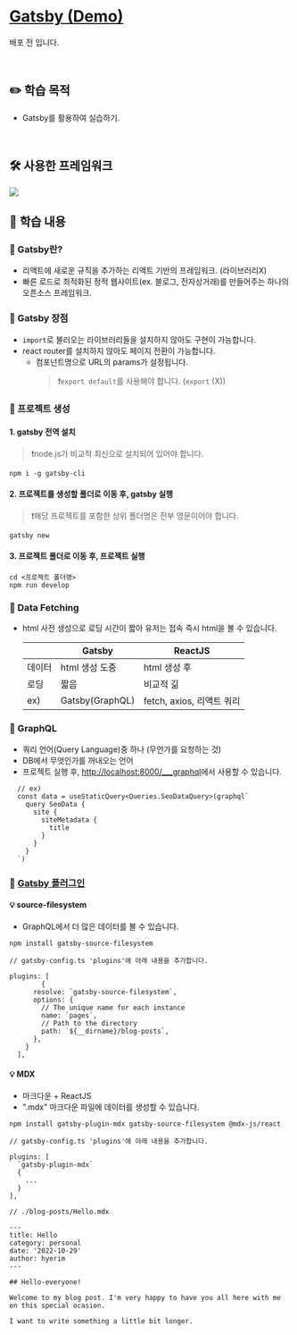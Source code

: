 # [Gatsby (Demo)]()

<!-- :point_up_2: 제목을 클릭하면 배포된 사이트를 확인하실 수 있습니다. -->

배포 전 입니다.

<br />

## :pencil2: 학습 목적

- Gatsby를 활용하여 실습하기.

<br />

## 🛠️ 사용한 프레임워크

<img src="https://img.shields.io/badge/Gatsby-663399?style=flat-round&logo=gatsby&logoColor=white"/>

<br />

## :book: 학습 내용

### 🔆 Gatsby란?

- 리액트에 새로운 규칙을 추가하는 리액트 기반의 프레임워크. (라이브러리X)
- 빠른 로드로 최적화된 정적 웹사이트(ex. 블로그, 전자상거래)를 만들어주는 하나의 오픈소스 프레임워크.

### 🔆 Gatsby 장점

- `import`로 불러오는 라이브러리들을 설치하지 않아도 구현이 가능합니다.
- react router를 설치하지 않아도 페이지 전환이 가능합니다.
  - 컴포넌트명으로 URL의 params가 설정됩니다.
    > ❗`export default`를 사용해야 합니다. (`export` (X))

### 🔆 프로젝트 생성

#### 1. gatsby 전역 설치

> ❗node.js가 비교적 최신으로 설치되어 있어야 합니다.

```
npm i -g gatsby-cli
```

#### 2. 프로젝트를 생성할 폴더로 이동 후, gatsby 실행

> ❗해당 프로젝트를 포함한 상위 폴더명은 전부 영문이어야 합니다.

```
gatsby new
```

#### 3. 프로젝트 폴더로 이동 후, 프로젝트 실행

```
cd <프로젝트 폴더명>
npm run develop
```

### 🔆 Data Fetching

- html 사전 생성으로 로딩 시간이 짧아 유저는 접속 즉시 html을 볼 수 있습니다.
  <table>
    <thead>
      <tr>
        <th></th>
        <th>Gatsby</th>
        <th>ReactJS</th>
      </tr>
    </thead>
    <tbody>
      <tr>
        <td>데이터</td>
        <td>html 생성 도중</td>
        <td>html 생성 후</td>
      </tr>
      <tr>
        <td>로딩</td>
        <td>짧음</td>
        <td>비교적 긺</td>
      </tr>
      <tr>
        <td>ex)</td>
        <td>Gatsby(GraphQL)</td>
        <td>fetch, axios, 리액트 쿼리</td>
      </tr>
    </tbody>
  </table>

### 🔆 GraphQL

- 쿼리 언어(Query Language)중 하나 (무언가를 요청하는 것)
- DB에서 무엇인가를 꺼내오는 언어
- 프로젝트 실행 후, [http://localhost:8000/\_\_\_graphql](http://localhost:8000/___graphql)에서 사용할 수 있습니다.

```
  // ex)
  const data = useStaticQuery<Queries.SeoDataQuery>(graphql`
    query SeoData {
      site {
        siteMetadata {
          title
        }
      }
    }
  `)
```

### 🔆 [Gatsby 플러그인](https://www.gatsbyjs.com/plugins)

#### 💡 source-filesystem

- GraphQL에서 더 많은 데이터를 볼 수 있습니다.

```
npm install gatsby-source-filesystem
```

```
// gatsby-config.ts 'plugins'에 아래 내용을 추가합니다.

plugins: [
        {
      resolve: `gatsby-source-filesystem`,
      options: {
        // The unique name for each instance
        name: `pages`,
        // Path to the directory
        path: `${__dirname}/blog-posts`,
      },
    }
  ],

```

#### 💡 MDX

- 마크다운 + ReactJS
- ".mdx" 마크다운 파일에 데이터를 생성할 수 있습니다.

```
npm install gatsby-plugin-mdx gatsby-source-filesystem @mdx-js/react
```

```
// gatsby-config.ts 'plugins'에 아래 내용을 추가합니다.

plugins: [
  `gatsby-plugin-mdx`
  {
    ...
  }
],

```

```
// ./blog-posts/Hello.mdx

---
title: Hello
category: personal
date: '2022-10-29'
author: hyerim
---

## Hello-everyone!

Welcome to my blog post. I'm very happy to have you all here with me on this special ocasion.

I want to write something a little bit longer.

```
